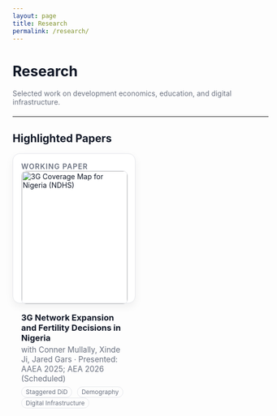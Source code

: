 ```yaml
---
layout: page
title: Research
permalink: /research/
---
```


<!-- ===== Simple, clean, responsive styling ===== -->
<style>
:root{
  --bg:#ffffff;
  --ink:#111827;
  --muted:#6b7280;
  --line:#e5e7eb;
  --card:#ffffff;
  --accent:#2563eb;
}
@media (prefers-color-scheme: dark){
  :root{
    --bg:#0b0f19;
    --ink:#e5e7eb;
    --muted:#9ca3af;
    --line:#1f2937;
    --card:#0f1629;
    --accent:#60a5fa;
  }
}
.page-wrap { color: var(--ink); }
.lead { color: var(--muted); margin-top: .25rem; margin-bottom: 1.25rem; }
.kicker { letter-spacing: .08em; text-transform: uppercase; font-weight: 600; color: var(--muted); }

.grid {
  display: grid;
  grid-template-columns: 1fr;
  gap: 1.25rem;
}
@media (min-width: 900px) {
  .grid { grid-template-columns: 1fr 1fr; }
}
.card {
  background: var(--card);
  border: 1px solid var(--line);
  border-radius: 14px;
  padding: 16px;
  box-shadow: 0 6px 16px rgba(0,0,0,.06);
}
.card h3 { margin: .4rem 0 .25rem; }
.meta { color: var(--muted); font-size: .95rem; margin-bottom: .35rem; }
.badge {
  display: inline-block; font-size: .75rem; padding: .15rem .5rem;
  border:1px solid var(--line); border-radius: 999px; color: var(--muted); margin-right:.35rem;
}
.img {
  width: 100%; border-radius: 10px; border: 1px solid var(--line); margin-bottom: .6rem;
}
.actions a {
  display:inline-block; margin: .35rem .5rem .1rem 0; padding: .45rem .7rem;
  border:1px solid var(--line); border-radius: 8px; text-decoration:none; color: var(--ink);
}
.actions a:hover { background: rgba(0,0,0,.04); }
details summary { cursor: pointer; font-weight: 600; margin-top: .35rem; }
hr.section { border: 0; border-top: 1px solid var(--line); margin: 1.75rem 0 1rem; }

/* publication list */
.publist p { margin: 0 0 1rem; }
.publist em { color: var(--muted); }

/* subtle anchor links for sections */
h2 { position: relative; }
h2 a.anchor {
  position: absolute; left: -1.25rem; opacity: 0; text-decoration: none; color: var(--muted);
}
h2:hover a.anchor { opacity: .8; }
</style>

<div class="page-wrap">

# Research
<div class="lead">Selected work on development economics, education, and digital infrastructure.</div>

---

## <a class="anchor" href="#highlighted-papers">#</a>Highlighted Papers

<div class="grid">

  <!-- DHS Working Paper (FIRST image: 3g_coverage.png) -->
  <div class="card" id="dhs-paper">
    <span class="kicker">Working Paper</span>
    <img class="img" src="/images/3g_coverage.png" alt="3G Coverage Map for Nigeria (NDHS)">
    <h3>3G Network Expansion and Fertility Decisions in Nigeria</h3>
    <div class="meta">with Conner Mullally, Xinde Ji, Jared Gars · Presented: AAEA 2025; AEA 2026 (Scheduled)</div>
    <span class="badge">Staggered DiD</span>
    <span class="badge">Demography</span>
    <span class="badge">Digital Infrastructure</span>
    <div class="actions">
      <a href="https://www.dropbox.com/scl/fi/qji2by7iz

